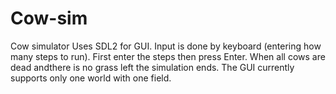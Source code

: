 # Cow-sim
Cow simulator
Uses SDL2 for GUI.
Input is done by keyboard (entering how many steps to run). First enter the steps then press Enter.
When all cows are dead andthere is no grass left the simulation ends.
The GUI currently supports only one world with one field.
